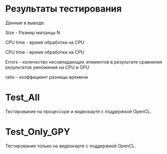 # Результаты тестирования
Данные в выводе:

Size - Размер матрицы N 

CPU time - время обработки на CPU

CPU time - время обработки на CPU

Errors - количество несовпадающих элементов в результате сравнения результатов умножения на CPU и GPU

ratio - коэффициент разницы времени
# Test_All
Тестирование на процессоре и видеокарте с поддержкой OpenCL. 
# Test_Only_GPY
Тестирование только на видеокарте с поддержкой OpenCL. 
